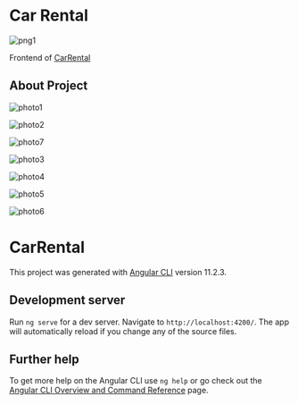 
# Car Rental

![png1](https://user-images.githubusercontent.com/77414874/113522391-cb225000-95a8-11eb-9a8f-08d26862165f.png)

Frontend of [CarRental](https://github.com/denizbilgin/CarRental)

## About Project

![photo1](https://user-images.githubusercontent.com/77414874/113522001-12f3a800-95a6-11eb-8030-e3910400e68e.png)


![photo2](https://user-images.githubusercontent.com/77414874/113522038-3e769280-95a6-11eb-8eb2-9f93de5dcf05.png)


![photo7](https://user-images.githubusercontent.com/77414874/113522172-2a7f6080-95a7-11eb-9278-a7475a85f688.png)


![photo3](https://user-images.githubusercontent.com/77414874/113522042-4afaeb00-95a6-11eb-9c8e-a37f229412a2.png)


![photo4](https://user-images.githubusercontent.com/77414874/113522044-50f0cc00-95a6-11eb-86f3-f163e59d9e59.png)


![photo5](https://user-images.githubusercontent.com/77414874/113522046-577f4380-95a6-11eb-9e4e-24834424bd11.png)


![photo6](https://user-images.githubusercontent.com/77414874/113522075-7b428980-95a6-11eb-9a42-73e8b3fac48b.png)


# CarRental

This project was generated with [Angular CLI](https://github.com/angular/angular-cli) version 11.2.3.

## Development server

Run `ng serve` for a dev server. Navigate to `http://localhost:4200/`. The app will automatically reload if you change any of the source files.

## Further help

To get more help on the Angular CLI use `ng help` or go check out the [Angular CLI Overview and Command Reference](https://angular.io/cli) page.
